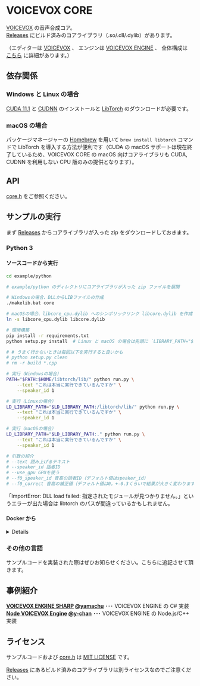 # VOICEVOX CORE

[VOICEVOX](https://voicevox.hiroshiba.jp/) の音声合成コア。  
[Releases](https://github.com/Hiroshiba/voicevox_core/releases) にビルド済みのコアライブラリ（.so/.dll/.dylib）があります。

（エディターは [VOICEVOX](https://github.com/Hiroshiba/voicevox/) 、
エンジンは [VOICEVOX ENGINE](https://github.com/Hiroshiba/voicevox_engine/) 、
全体構成は [こちら](https://github.com/Hiroshiba/voicevox/blob/main/docs/%E5%85%A8%E4%BD%93%E6%A7%8B%E6%88%90.md) に詳細があります。）

## 依存関係

### Windows と Linux の場合

[CUDA 11.1](https://developer.nvidia.com/cuda-11.1.0-download-archive) と [CUDNN](https://developer.nvidia.com/cudnn) のインストールと [LibTorch](https://pytorch.org/) のダウンロードが必要です。

### macOS の場合

パッケージマネージャーの [Homebrew](https://brew.sh/index_ja) を用いて `brew install libtorch` コマンドで LibTorch を導入する方法が便利です（CUDA の macOS サポートは現在終了しているため、VOICEVOX CORE の macOS 向けコアライブラリも CUDA, CUDNN を利用しない CPU 版のみの提供となります）。

## API

[core.h](./core.h) をご参照ください。

## サンプルの実行

まず [Releases](https://github.com/Hiroshiba/voicevox_core/releases) からコアライブラリが入った zip をダウンロードしておきます。

### Python 3

#### ソースコードから実行

```bash
cd example/python

# example/python のディレクトリにコアライブラリが入った zip ファイルを展開

# Windowsの場合、DLLからLIBファイルの作成
./makelib.bat core

# macOSの場合、libcore_cpu.dylib へのシンボリックリンク libcore.dylib を作成
ln -s libcore_cpu.dylib libcore.dylib

# 環境構築
pip install -r requirements.txt
python setup.py install  # Linux と macOS の場合は先頭に `LIBRARY_PATH="$LIBRARY_PATH:."` が必要

# # うまく行かないときは毎回以下を実行すると良いかも
# python setup.py clean
# rm -r build *.cpp

# 実行（Windowsの場合）
PATH="$PATH:$HOME/libtorch/lib/" python run.py \
    --text "これは本当に実行できているんですか" \
    --speaker_id 1

# 実行（Linuxの場合）
LD_LIBRARY_PATH="$LD_LIBRARY_PATH:/libtorch/lib/" python run.py \
    --text "これは本当に実行できているんですか" \
    --speaker_id 1

# 実行（macOSの場合）
LD_LIBRARY_PATH="$LD_LIBRARY_PATH:." python run.py \
    --text "これは本当に実行できているんですか" \
    --speaker_id 1

# 引数の紹介
# --text 読み上げるテキスト
# --speaker_id 話者ID
# --use_gpu GPUを使う
# --f0_speaker_id 音高の話者ID（デフォルト値はspeaker_id）
# --f0_correct 音高の補正値（デフォルト値は0。+-0.3くらいで結果が大きく変わります）
```

「ImportError: DLL load failed: 指定されたモジュールが見つかりません。」というエラーが出た場合は libtorch のパスが間違っているかもしれません。

#### Docker から

<details>

```bash
# イメージのビルド
docker build -t voicevox_core example/python

# コンテナの起動(音声を保存しておくボリュームを作成)
docker run -it -v ~/voicevox:/root/voice voicevox_core bash

# テスト音声 `おはようございます-1.wav` を生成
python run.py --text おはようございます --speaker_id 1
mv *.wav ~/voice
exit

# 音声の再生
aplay ~/voice/おはようございます-1.wav
```

</details>

### その他の言語

サンプルコードを実装された際はぜひお知らせください。こちらに追記させて頂きます。

## 事例紹介

**[VOICEVOX ENGINE SHARP](https://github.com/yamachu/VoicevoxEngineSharp) [@yamachu](https://github.com/yamachu)** ･･･ VOICEVOX ENGINE の C# 実装  
**[Node VOICEVOX Engine](https://github.com/y-chan/node-voicevox-engine) [@y-chan](https://github.com/y-chan)** ･･･ VOICEVOX ENGINE の Node.js/C++ 実装  

## ライセンス

サンプルコードおよび [core.h](./core.h) は [MIT LICENSE](./LICENSE) です。

[Releases](https://github.com/Hiroshiba/voicevox_core/releases) にあるビルド済みのコアライブラリは別ライセンスなのでご注意ください。
